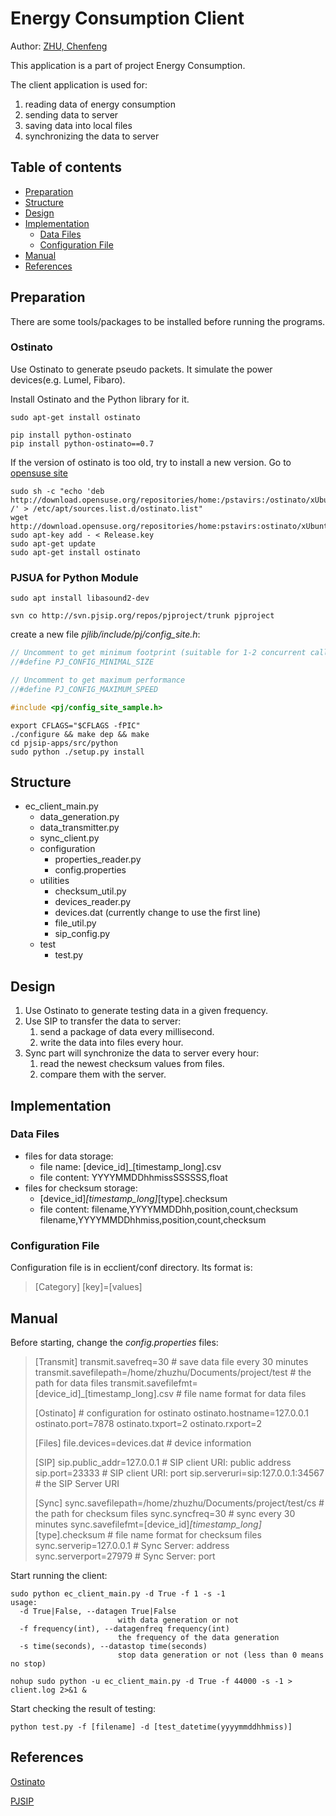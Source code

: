 Energy Consumption Client
=========================

Author: [ZHU, Chenfeng](http://about.me/zhuchenfeng)

This application is a part of project Energy Consumption.

The client application is used for:

1. reading data of energy consumption
2. sending data to server
3. saving data into local files
4. synchronizing the data to server

Table of contents
-----------------

  * [Preparation](#preparation)
  * [Structure](#structure)
  * [Design](#design)
  * [Implementation](#implementation)
  	* [Data Files](#data-files)
  	* [Configuration File](#configuration-file)
  * [Manual](#manual)
  * [References](#references)

## Preparation

There are some tools/packages to be installed before running the programs.

### Ostinato

Use Ostinato to generate pseudo packets. It simulate the power devices(e.g. Lumel, Fibaro).

Install Ostinato and the Python library for it.

``` shell
sudo apt-get install ostinato

pip install python-ostinato
pip install python-ostinato==0.7
```

If the version of ostinato is too old, try to install a new version. Go to [opensuse site](https://software.opensuse.org/download.html?project=home:pstavirs:ostinato&package=ostinato)

``` shell
sudo sh -c "echo 'deb http://download.opensuse.org/repositories/home:/pstavirs:/ostinato/xUbuntu_15.04/ /' > /etc/apt/sources.list.d/ostinato.list"
wget http://download.opensuse.org/repositories/home:pstavirs:ostinato/xUbuntu_15.04/Release.key
sudo apt-key add - < Release.key
sudo apt-get update
sudo apt-get install ostinato
```

### PJSUA for Python Module

``` shell
sudo apt install libasound2-dev

svn co http://svn.pjsip.org/repos/pjproject/trunk pjproject
```

create a new file _pjlib/include/pj/config_site.h_:

``` C
// Uncomment to get minimum footprint (suitable for 1-2 concurrent calls only)
//#define PJ_CONFIG_MINIMAL_SIZE

// Uncomment to get maximum performance
//#define PJ_CONFIG_MAXIMUM_SPEED

#include <pj/config_site_sample.h>
```

``` shell
export CFLAGS="$CFLAGS -fPIC"
./configure && make dep && make
cd pjsip-apps/src/python
sudo python ./setup.py install
```

## Structure

* ec_client_main.py
	* data_generation.py
	* data_transmitter.py
	* sync_client.py
	* configuration
		* properties_reader.py
		* config.properties
	* utilities
		* checksum_util.py
		* devices_reader.py
		* devices.dat (currently change to use the first line)
		* file_util.py
		* sip_config.py
	* test
		* test.py

## Design

1. Use Ostinato to generate testing data in a given frequency.
2. Use SIP to transfer the data to server:
	1. send a package of data every millisecond. 
	2. write the data into files every hour.
3. Sync part will synchronize the data to server every hour:
	1. read the newest checksum values from files.
	2. compare them with the server.

## Implementation

### Data Files

* files for data storage:
	* file name: [device_id]_[timestamp_long].csv
	* file content: YYYYMMDDhhmissSSSSSS,float
* files for checksum storage:
	* [device_id]_[timestamp_long]_[type].checksum
	* file content: filename,YYYYMMDDhh,position,count,checksum
					filename,YYYYMMDDhhmiss,position,count,checksum

### Configuration File

Configuration file is in ecclient/conf directory. Its format is:

> [Category]
> [key]=[values]


## Manual

Before starting, change the _config.properties_ files:

> [Transmit]
> transmit.savefreq=30 # save data file every 30 minutes
> transmit.savefilepath=/home/zhuzhu/Documents/project/test # the path for data files
> transmit.savefilefmt=[device_id]_[timestamp_long].csv # file name format for data files
> 
> [Ostinato] # configuration for ostinato
> ostinato.hostname=127.0.0.1
> ostinato.port=7878
> ostinato.txport=2
> ostinato.rxport=2
> 
> [Files]
> file.devices=devices.dat # device information
> 
> [SIP]
> sip.public_addr=127.0.0.1 # SIP client URI: public address
> sip.port=23333 # SIP client URI: port
> sip.serveruri=sip:127.0.0.1:34567 # the SIP Server URI
> 
> [Sync]
> sync.savefilepath=/home/zhuzhu/Documents/project/test/cs # the path for checksum files
> sync.syncfreq=30 # sync every 30 minutes
> sync.savefilefmt=[device_id]_[timestamp_long]_[type].checksum # file name format for checksum files
> sync.serverip=127.0.0.1 # Sync Server: address
> sync.serverport=27979 # Sync Server: port

Start running the client:

``` shell
sudo python ec_client_main.py -d True -f 1 -s -1
usage: 
  -d True|False, --datagen True|False
                        with data generation or not
  -f frequency(int), --datagenfreq frequency(int)
                        the frequency of the data generation
  -s time(seconds), --datastop time(seconds)
                        stop data generation or not (less than 0 means no stop)

nohup sudo python -u ec_client_main.py -d True -f 44000 -s -1 > client.log 2>&1 &
```

Start checking the result of testing:

```shell
python test.py -f [filename] -d [test_datetime(yyyymmddhhmiss)]
```


## References

[Ostinato](http://ostinato.org/)

[PJSIP](http://www.pjsip.org/)


